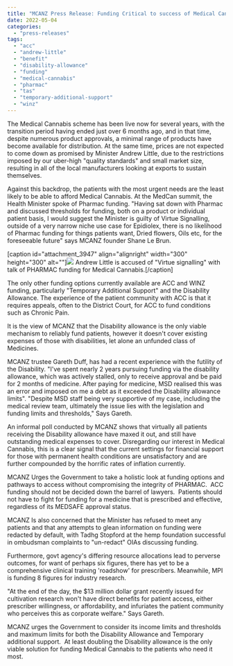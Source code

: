 ```yaml
---
title: "MCANZ Press Release: Funding Critical to success of Medical Cannabis Scheme. Disability allowances must DOUBLE"
date: 2022-05-04
categories: 
  - "press-releases"
tags: 
  - "acc"
  - "andrew-little"
  - "benefit"
  - "disability-allowance"
  - "funding"
  - "medical-cannabis"
  - "pharmac"
  - "tas"
  - "temporary-additional-support"
  - "winz"
---
```


The Medical Cannabis scheme has been live now for several years, with the transition period having ended just over 6 months ago, and in that time, despite numerous product approvals, a minimal range of products have become available for distribution. At the same time, prices are not expected to come down as promised by Minister Andrew Little, due to the restrictions imposed by our uber-high "quality standards" and small market size, resulting in all of the local manufacturers looking at exports to sustain themselves.

Against this backdrop, the patients with the most urgent needs are the least likely to be able to afford Medical Cannabis. At the MedCan summit, the Health Minister spoke of Pharmac funding. "Having sat down with Pharmac and discussed thresholds for funding, both on a product or individual patient basis, I would suggest the Minister is guilty of Virtue Signalling, outside of a very narrow niche use case for Epidiolex, there is no likelihood of Pharmac funding for things patients want, Dried flowers, Oils etc, for the foreseeable future" says MCANZ founder Shane Le Brun.

\[caption id="attachment\_3947" align="alignright" width="300" height="300" alt=""\]![](https://mcanz.org.nz/wp-content/uploads/2022/05/2-inpage-profile-300x300.jpg) Andrew Little is accused of "Virtue signalling" with talk of PHARMAC funding for Medical Cannabis.\[/caption\]

The only other funding options currently available are ACC and WINZ funding, particularly "Temporary Additional Support" and the Disability Allowance. The experience of the patient community with ACC is that it requires appeals, often to the District Court, for ACC to fund conditions such as Chronic Pain.

It is the view of MCANZ that the Disability allowance is the only viable mechanism to reliably fund patients, however it doesn't cover existing expenses of those with disabilities, let alone an unfunded class of Medicines.

MCANZ trustee Gareth Duff, has had a recent experience with the futility of the Disability. "I've spent nearly 2 years pursuing funding via the disability allowance, which was actively stalled, only to receive approval and be paid for 2 months of medicine. After paying for medicine, MSD realised this was an error and imposed on me a debt as it exceeded the Disability allowance limits". "Despite MSD staff being very supportive of my case, including the medical review team, ultimately the issue lies with the legislation and funding limits and thresholds," Says Gareth.

An informal poll conducted by MCANZ shows that virtually all patients receiving the Disability allowance have maxed it out, and still have outstanding medical expenses to cover. Disregarding our interest in Medical Cannabis, this is a clear signal that the current settings for financial support for those with permanent health conditions are unsatisfactory and are further compounded by the horrific rates of inflation currently.

MCANZ Urges the Government to take a holistic look at funding options and pathways to access without compromising the integrity of PHARMAC.  ACC funding should not be decided down the barrel of lawyers.  Patients should not have to fight for funding for a medicine that is prescribed and effective, regardless of its MEDSAFE approval status.

MCANZ Is also concerned that the Minister has refused to meet any patients and that any attempts to glean information on funding were redacted by default, with Tadhg Stopford at the hemp foundation successful in ombudsman complaints to "un-redact" OIAs discussing funding.

Furthermore, govt agency's differing resource allocations lead to perverse outcomes, for want of perhaps six figures, there has yet to be a comprehensive clinical training 'roadshow' for prescribers. Meanwhile, MPI is funding 8 figures for industry research.

"At the end of the day, the $13 million dollar grant recently issued for cultivation research won't have direct benefits for patient access, either prescriber willingness, or affordability, and infuriates the patient community who perceives this as corporate welfare." Says Gareth.

MCANZ urges the Government to consider its income limits and thresholds and maximum limits for both the Disability Allowance and Temporary additional support.  At least doubling the Disability allowance is the only viable solution for funding Medical Cannabis to the patients who need it most.
